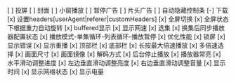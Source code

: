[ ] 投屏
[ ] 封面
[ ] 小窗播放
[ ] 暂停广告
[ ] 片头广告
[ ] 自动隐藏控制条
[-] 下载
[x] 设置headers[userAgent|referer|customHeaders]
[x] 全屏切换
[x] 全屏状态下根据重力自动旋转
[x] buffered显示
[x] 显示网速
[x] 选集
[x] 换集后同步播放器配置状态
[x] 播放模式-单集循环-列表循环-播放暂停
[x] 优化性能
[x] 锁屏
[x] 显示错误
[x] 显示重播
[x] 顶部栏
[x] 底部栏
[x] 长按最大倍速播放
[x] 多倍速选择
[x] 画面尺寸
[x] 画面镜像
[x] 解码方式
[x] 后台停止播放
[x] 播放器常亮
[x] 水平滑动调整进度
[x] 左边垂直滑动调整亮度
[x] 右边垂直滑动调整音量
[x] 显示时间
[x] 显示网络状态
[x] 显示电量
